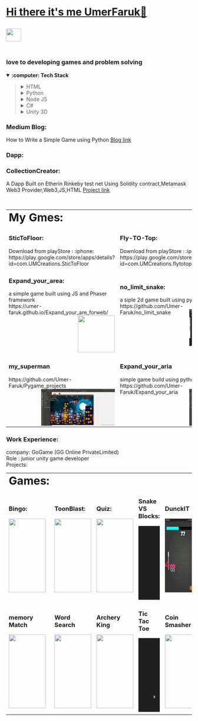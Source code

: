 <h1> <a href="http://umcreations.me">Hi there it's me UmerFaruk👋  </a>
  
<img src="https://media.giphy.com/media/kFuavIYvRQZGg/giphy.gif" width="40" height="35"> <h1>

 

   ### love to developing games and problem solving 
   

  <details open>
 <summary> <B> :computer: Tech Stack </B></summary>
    <blockquote>
 
  
  
 
<!--  HTML ,Python, Node JS,C#,  Unity 3D -->
 <details>
 <summary>HTML</summary>
    <blockquote>
 intermediate level in html 
       </blockquote>
 </details> 
 
  
<details>
 <summary>Python</summary>
  <blockquote>
    intermediate level python and OOPS in python
 </br>
  using for all problam solvings
  </blockquote>
  </details> 
  
  
  <details >
 <summary>Node JS</summary>
     <blockquote>
 intermediate level Node js 
      </blockquote>
  </details> 
  
 <details>
 <summary>C#</summary>
    <blockquote>
 intermediate level in C# </br>
   working with C# in uniyt to Build 2D and 3D games
       </blockquote>
 </details> 
  
  <details>
 <summary>Unity 3D</summary>
   <blockquote>
 intermediate level in Unity 3D Software 
   </blockquote>
 </details> 
  
   </blockquote>
 </details>  
  
   
   
   
  
### Medium Blog:
How to Write a Simple Game using Python
[Blog link](https://medium.com/@umcreation.gvt/my-first-simple-game-using-python-91190edf6045)

 

### Dapp:
### CollectionCreator:
A Dapp Built on Etherin Rinkeby test net Using Solidity contract,Metamask Web3 Provider,Web3,JS,HTML
[Project link](http://umcreations.me/CollectionCreator/)

 

 
 </br>
 <table  backgoundcolor="green" border="0" >
 <tr>
    <td><b style="font-size:30px">My Gmes:</b></td>
<!--     <td><b style="font-size:30px">Title 2</b></td> -->
 </tr>
  
  <tr>
  <td>
  <h3>SticToFloor:</h3>
   Download from playStore : :iphone:<br>
   https://play.google.com/store/apps/details?id=com.UMCreations.SticToFloor
  </td>
    
  <td>
  <h3> Fly-TO-Top: </h3>
  Download from playStore : :iphone:<br>
  https://play.google.com/store/apps/details?id=com.UMCreations.flytotop
  </td>
    
  </tr>
  
 <tr>
  <td>
  <h3> Expand_your_area:</h3>
   a simple game built using JS and Phaser framework<br>
   https://umer-faruk.github.io/Expand_your_are_forweb/
  <img  align='right' src="https://github.com/Umer-Faruk/catch_me_if_you_can/blob/master/gifimage.gif?raw=true"  width="100" height="100"/>
  </td>

   <td>
   <h3>no_limit_snake:</h3>
   a siple 2d game built using pygame <br>
   https://github.com/Umer-Faruk/no_limit_snake
  <img align='right' src = "https://github.com/Umer-Faruk/no_limit_snake/raw/master/image.png?raw=true"  width="100" height="100"/>
  </td>
   
 <td>
   
 <h3>catch_me_if_you_can</h3>
  a simple 2d game built using python, pygame <br>
  https://github.com/Umer-Faruk/catch_me_if_you_can
  <img  align='right' src="https://github.com/Umer-Faruk/catch_me_if_you_can/blob/master/gifimage.gif?raw=true"  width="100" height="100"/>
  </td>
 </tr>
  
  <tr>
  <td> 
   <h3> my_superman</h3>
  https://github.com/Umer-Faruk/Pygame_projects
 <img align='right' src = "https://github.com/Umer-Faruk/Pygame_projects/raw/master/image.png?raw=true"  width="200" height="100"/>
  </td>
    
 <td>
 <h3> Expand_your_aria</h3>
  simple game build using python, pygame <br>
   https://github.com/Umer-Faruk/Expand_your_aria
  <img  align='right' src = "https://github.com/Umer-Faruk/Expand_your_aria/raw/master/image.png?raw=true"  width="100" height="100"/>
  </td>
 </tr>
</table>

### Work Experience:
company: GoGame (GG Online PrivateLimited) <br>
Role : junior unity game developer <br>
Projects:<br>

 <table  backgoundcolor="green" border="0" >
 <tr>
 <td><b style="font-size:30px">Games:</b></td>
 </tr>
  
  <tr>
  <td>
  <h3>Bingo:</h3>
  <img align='center' src="https://github.com/Umer-Faruk/GoGame/blob/main/bingo.gif?raw=true"  width="100" height="200"/>
  </td>
    
  <td>
  <h3>ToonBlast: </h3>
  <img align='center' src="https://github.com/Umer-Faruk/GoGame/blob/main/toonblast.gif?raw=true"  width="100" height="200"/>
  </td>
    
  <td>
  <h3> Quiz:</h3>
   <img  align='center' src="https://github.com/Umer-Faruk/GoGame/blob/main/quiz.gif?raw=true"  width="100" height="200"/>
  </td>
   
   <td>
   <h3>Snake VS Blocks:</h3>
   <img align='center' src = "https://github.com/Umer-Faruk/GoGame/blob/main/snackVSblock.gif?raw=true"  width="100" height="200"/>
   </td>
    
    
 <td>
 <h3>DunckIT</h3>
 <img  align='center' src="https://github.com/Umer-Faruk/GoGame/blob/main/dunckit.gif?raw=true"  width="100" height="200"/>
 </td>
 
 <td> 
 <h3> MAtch1</h3>
 <img align='center' src ="https://github.com/Umer-Faruk/GoGame/blob/main/match1.gif?raw=true"  width="100" height="200"/>
 </td>
 </tr>
  
  
  <tr>
  <td>
  <div>
  <h3> memory Match </h3>
     <img  align=' center' src = "https://github.com/Umer-Faruk/GoGame/blob/main/match.gif?raw=true"  width="100" height="200"/>
  </div>
  </td>
    
  <td>
  <div>
  <h3> Word Search </h3>
     <img  align=' center' src = "https://github.com/Umer-Faruk/GoGame/blob/main/wordsearch.gif?raw=true"  width="100" height="200"/>
  </div>
  </td>
    
  <td>
  <div>
  <h3> Archery King </h3>
     <img  align=' center' src = "https://github.com/Umer-Faruk/GoGame/blob/main/archeryking.gif?raw=true"  width="100" height="200"/>
  </div>
  </td>
    
   <td>
  <div>
  <h3> Tic Tac Toe </h3>
     <img  align=' center' src = "https://github.com/Umer-Faruk/GoGame/blob/main/tic%20tac%20toe.gif?raw=true"  width="100" height="200"/>
  </div>
  </td>
    
  <td>
  <div>
  <h3> Coin Smasher </h3>
     <img  align=' center' src = "https://github.com/Umer-Faruk/GoGame/blob/main/coin%20smasher.gif?raw=true"  width="100" height="200"/>
  </div>
  </td>
    
    
 </tr>
</table>



 



 
 
 


  
      
 
  
      
      
 
  
  

 
 





